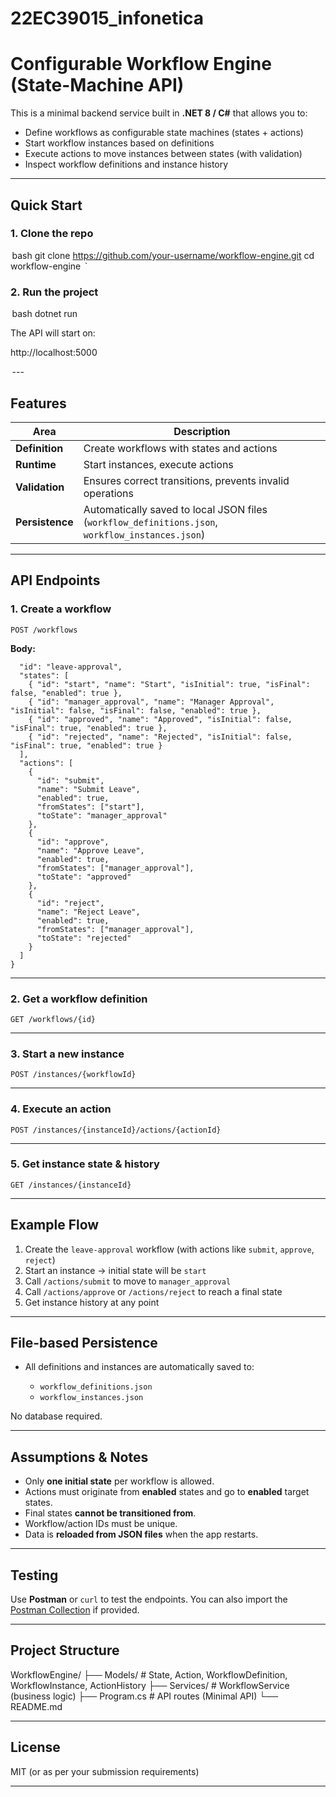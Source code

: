 # 22EC39015_infonetica

# Configurable Workflow Engine (State-Machine API)

This is a minimal backend service built in **.NET 8 / C#** that allows you to:

- Define workflows as configurable state machines (states + actions)
- Start workflow instances based on definitions
- Execute actions to move instances between states (with validation)
- Inspect workflow definitions and instance history

---

## Quick Start

### 1. Clone the repo

 ⁠bash
git clone https://github.com/your-username/workflow-engine.git
cd workflow-engine
⁠ `

### 2. Run the project

 ⁠bash
dotnet run


The API will start on:


http://localhost:5000


⁠ ---

## Features

| Area            | Description                                                                                      |
| --------------- | ------------------------------------------------------------------------------------------------ |
| **Definition**  | Create workflows with states and actions                                                         |
| **Runtime**     | Start instances, execute actions                                                                 |
| **Validation**  | Ensures correct transitions, prevents invalid operations                                         |
| **Persistence** | Automatically saved to local JSON files (`workflow_definitions.json`, `workflow_instances.json`) |

---

## API Endpoints

### 1. Create a workflow

`POST /workflows`

**Body:**

```{
  "id": "leave-approval",
  "states": [
    { "id": "start", "name": "Start", "isInitial": true, "isFinal": false, "enabled": true },
    { "id": "manager_approval", "name": "Manager Approval", "isInitial": false, "isFinal": false, "enabled": true },
    { "id": "approved", "name": "Approved", "isInitial": false, "isFinal": true, "enabled": true },
    { "id": "rejected", "name": "Rejected", "isInitial": false, "isFinal": true, "enabled": true }
  ],
  "actions": [
    {
      "id": "submit",
      "name": "Submit Leave",
      "enabled": true,
      "fromStates": ["start"],
      "toState": "manager_approval"
    },
    {
      "id": "approve",
      "name": "Approve Leave",
      "enabled": true,
      "fromStates": ["manager_approval"],
      "toState": "approved"
    },
    {
      "id": "reject",
      "name": "Reject Leave",
      "enabled": true,
      "fromStates": ["manager_approval"],
      "toState": "rejected"
    }
  ]
}
```


---

### 2. Get a workflow definition

`GET /workflows/{id}`

---

### 3. Start a new instance

`POST /instances/{workflowId}`

---

### 4. Execute an action

`POST /instances/{instanceId}/actions/{actionId}`

---

### 5. Get instance state & history

`GET /instances/{instanceId}`

---

## Example Flow

1. Create the `leave-approval` workflow (with actions like `submit`, `approve`, `reject`)
2. Start an instance → initial state will be `start`
3. Call `/actions/submit` to move to `manager_approval`
4. Call `/actions/approve` or `/actions/reject` to reach a final state
5. Get instance history at any point

---

## File-based Persistence

* All definitions and instances are automatically saved to:

  * `workflow_definitions.json`
  * `workflow_instances.json`

No database required.

---

## Assumptions & Notes

* Only **one initial state** per workflow is allowed.
* Actions must originate from **enabled** states and go to **enabled** target states.
* Final states **cannot be transitioned from**.
* Workflow/action IDs must be unique.
* Data is **reloaded from JSON files** when the app restarts.

---

## Testing

Use **Postman** or `curl` to test the endpoints.
You can also import the [Postman Collection](./postman_collection.json) if provided.

---

## Project Structure


WorkflowEngine/
├── Models/               # State, Action, WorkflowDefinition, WorkflowInstance, ActionHistory
├── Services/             # WorkflowService (business logic)
├── Program.cs            # API routes (Minimal API)
└── README.md


---

## License

MIT (or as per your submission requirements)

---
